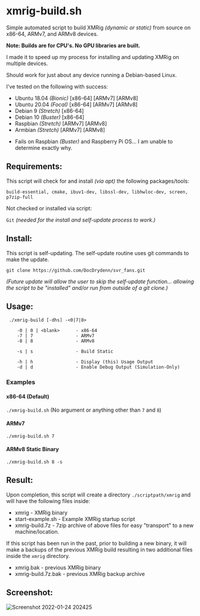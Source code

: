 # xmrig-build.sh
Simple automated script to build XMRig *(dynamic or static)* from source on x86-64, ARMv7, and ARMv8 devices. 

**Note: Builds are for CPU's. No GPU libraries are built.**

I made it to speed up my process for installing and updating XMRig on multiple devices.

Should work for just about any device running a Debian-based Linux.

I've tested on the following with success:
- Ubuntu 18.04 *(Bionic)* [x86-64] [ARMv7] [ARMv8]
- Ubuntu 20.04 *(Focal)* [x86-64] [ARMv7] [ARMv8]
- Debian 9 *(Stretch)* [x86-64]
- Debian 10 *(Buster)* [x86-64]
- Raspbian *(Stretch)* [ARMv7] [ARMv8]
- Armbian *(Stretch)* [ARMv7] [ARMv8]

* Fails on Raspbian *(Buster)* and Raspberry Pi OS... I am unable to determine exactly why.

## Requirements:
This script will check for and install *(via apt)* the following packages/tools:

`build-essential, cmake, ibuv1-dev, libssl-dev, libhwloc-dev, screen, p7zip-full`

Not checked or installed via script:

`Git` *(needed for the install and self-update process to work.)*

## Install:
This script is self-updating. The self-update routine uses git commands to make the update.

`git clone https://github.com/DocDrydenn/svr_fans.git`

*(Future update will allow the user to skip the self-update function... allowing the script to be "installed" and/or run from outside of a git clone.)*

## Usage:
```
 ./xmrig-build [-dhs] -<0|7|8>

    -0 | 0 | <blank>      - x86-64
    -7 | 7                - ARMv7
    -8 | 8                - ARMv8

    -s | s                - Build Static

    -h | h                - Display (this) Usage Output
    -d | d                - Enable Debug Output (Simulation-Only)

```
### Examples
#### x86-64 (Default)
`./xmrig-build.sh` (No argument or anything other than `7` and `8`)

#### ARMv7
`./xmrig-build.sh 7`

#### ARMv8 Static Binary
`./xmrig-build.sh 8 -s`

## Result:
Upon completion, this script will create a directory `./scriptpath/xmrig` and will have the following files inside:
- xmrig - XMRig binary
- start-example.sh - Example XMRig startup script
- xmrig-build.7z - 7zip archive of above files for easy "transport" to a new machine/location.

If this script has been run in the past, prior to building a new binary, it will make a backups of the previous XMRig build resulting in two additional files inside the `xmrig` directory.
- xmrig.bak - previous XMRig binary
- xmrig-build.7z.bak - previous XMRig backup archive

## Screenshot:
![Screenshot 2022-01-24 202425](https://user-images.githubusercontent.com/48564375/150893727-af9d5d0e-3d48-4519-aad0-f7cf5cb34661.png)
